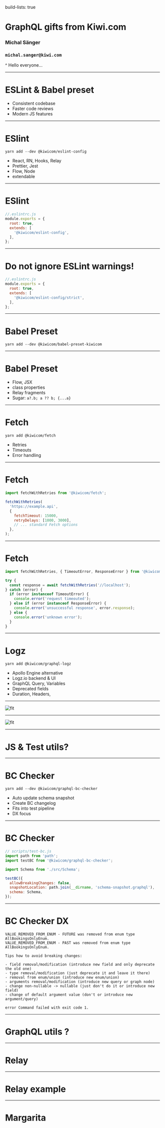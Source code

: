 build-lists: true

# GraphQL gifts from Kiwi.com

### Michal Sänger

### `michal.sanger@kiwi.com`

^
Hello everyone...

---

# ESLint & Babel preset

- Consistent codebase
- Faster code reviews
- Modern JS features

---

# ESlint

`yarn add --dev @kiwicom/eslint-config`

- React, RN, Hooks, Relay
- Prettier, Jest
- Flow, Node
- extendable

---

# ESlint

```js
//.eslintrc.js
module.exports = {
  root: true,
  extends: [
    '@kiwicom/eslint-config',
  ],
};
```

---

# Do not ignore ESLint warnings!

```js
//.eslintrc.js
module.exports = {
  root: true,
  extends: [
    '@kiwicom/eslint-config/strict',
  ],
};
```
---

# Babel Preset

`yarn add --dev @kiwicom/babel-preset-kiwicom`

---

# Babel Preset

- Flow, JSX
- class properties
- Relay fragments
- Sugar: `a?.b; a ?? b; {...a}`

---

# Fetch

`yarn add @kiwicom/fetch`

- Retries
- Timeouts
- Error handling

---

# Fetch

```js
import fetchWithRetries from '@kiwicom/fetch';

fetchWithRetries(
  'https://example.api',
  {
    fetchTimeout: 15000,
    retryDelays: [1000, 3000],
    // ... standard Fetch options
  },
);

```

---

# Fetch

```js
import fetchWithRetries, { TimeoutError, ResponseError } from '@kiwicom/fetch';

try {
  const response = await fetchWithRetries('//localhost');
} catch (error) {
  if (error instanceof TimeoutError) {
    console.error('request timeouted');
  } else if (error instanceof ResponseError) {
    console.error('unsuccessful response', error.response);
  } else {
    console.error('unknown error');
  }
}
```

---

# Logz

`yarn add @kiwicom/graphql-logz`

- Apollo Engine alternative
- Logz.io backend & UI
- GraphQL Query, Variables
- Deprecated fields
- Duration, Headers,

---

![fit](images/graphql-logz01.png)

---

![fit](images/graphql-logz02.png)

---

# JS & Test utils?

---

# BC Checker

`yarn add --dev @kiwicom/graphql-bc-checker`

- Auto update schema snapshot
- Create BC changelog
- Fits into test pipeline
- DX focus

---

# BC Checker

```js
// scripts/test-bc.js
import path from 'path';
import testBC from '@kiwicom/graphql-bc-checker';

import Schema from './src/Schema';

testBC({
  allowBreakingChanges: false,
  snapshotLocation: path.join(__dirname, 'schema-snapshot.graphql'),
  schema: Schema,
});
```

---

# BC Checker DX

```
VALUE_REMOVED_FROM_ENUM - FUTURE was removed from enum type AllBookingsOnlyEnum.
VALUE_REMOVED_FROM_ENUM - PAST was removed from enum type AllBookingsOnlyEnum.

Tips how to avoid breaking changes:

- field removal/modification (introduce new field and only deprecate the old one)
- type removal/modification (just deprecate it and leave it there)
- removal from enum/union (introduce new enum/union)
- arguments removal/modification (introduce new query or graph node)
- change non-nullable -> nullable (just don't do it or introduce new field)
- change of default argument value (don't or introduce new argument/query)

error Command failed with exit code 1.
```

---

# GraphQL utils ?

---

# Relay

---

# Relay example

---

# Margarita
